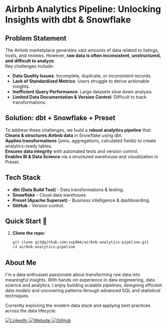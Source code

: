 # Airbnb Analytics Pipeline: Unlocking Insights with dbt & Snowflake

## Problem Statement

The Airbnb marketplace generates vast amounts of data related to listings, hosts, and reviews. However, **raw data is often inconsistent, unstructured, and difficult to analyze**.  
Key challenges include:
- **Data Quality Issues**: Incomplete, duplicate, or inconsistent records.
- **Lack of Standardized Metrics**: Users struggle to derive actionable insights.
- **Inefficient Query Performance**: Large datasets slow down analysis.
- **Limited Data Documentation & Version Control**: Difficult to track transformations.

## Solution: dbt + Snowflake + Preset

To address these challenges, we build a **robust analytics pipeline** that:
**Cleans & structures Airbnb data** in Snowflake using dbt.  
**Applies transformations** (joins, aggregations, calculated fields) to create analytics-ready tables.  
**Ensures data integrity** with automated tests and version control.  
**Enables BI & Data Science** via a structured warehouse and visualization in Preset.

## Tech Stack
- **dbt (Data Build Tool)** - Data transformations & testing.
- **Snowflake** - Cloud data warehouse.
- **Preset (Apache Superset)** - Business intelligence & dashboarding.
- **GitHub** - Version control.

## Quick Start 🚀
1. **Clone the repo:**
   ```bash
   git clone git@github.com:ssp964/airbnb-analytics-pipeline.git
   cd airbnb-analytics-pipeline

## About Me

I'm a data enthusiast passionate about transforming raw data into meaningful insights. With hands-on experience in data engineering, data science and analytics. I enjoy building scalable pipelines, designing efficient data models and uncovering patterns through advanced SQL and statistical techniques.

Currently exploring the modern data stack and applying best practices across the data lifecycle.

<p align="left">
  <a href="https://linkedin.com/in/supritspatil" target="_blank">
    <img src="https://img.shields.io/badge/LinkedIn-0A66C2?style=for-the-badge&logo=linkedin&logoColor=white" alt="LinkedIn"/>
  </a>
  <a href="https://www.supritpatil.co/" target="_blank">
    <img src="https://img.shields.io/badge/Website-FF6F00?style=for-the-badge&logo=Google-Chrome&logoColor=white" alt="Website"/>
  </a>
  <a href="https://github.com/ssp964" target="_blank">
    <img src="https://img.shields.io/badge/GitHub-24292E?style=for-the-badge&logo=github&logoColor=white" alt="GitHub"/>
  </a>
</p>

